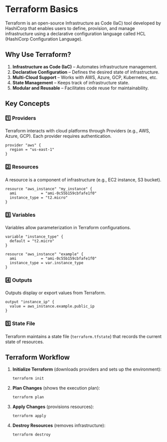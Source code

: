 # Terraform Basics

Terraform is an open-source Infrastructure as Code (IaC) tool developed by HashiCorp that enables users to define, provision, and manage infrastructure using a declarative configuration language called HCL (HashiCorp Configuration Language).

## Why Use Terraform?

1. **Infrastructure as Code (IaC)** – Automates infrastructure management.
2. **Declarative Configuration** – Defines the desired state of infrastructure.
3. **Multi-Cloud Support** – Works with AWS, Azure, GCP, Kubernetes, etc.
4. **State Management** – Keeps track of infrastructure state.
5. **Modular and Reusable** – Facilitates code reuse for maintainability.

## Key Concepts

### 1️⃣ Providers
Terraform interacts with cloud platforms through Providers (e.g., AWS, Azure, GCP). Each provider requires authentication.

```hcl
provider "aws" {
  region = "us-east-1"
}
```

### 2️⃣ Resources
A resource is a component of infrastructure (e.g., EC2 instance, S3 bucket).

```hcl
resource "aws_instance" "my_instance" {
  ami           = "ami-0c55b159cbfafe1f0"
  instance_type = "t2.micro"
}
```

### 3️⃣ Variables
Variables allow parameterization in Terraform configurations.

```hcl
variable "instance_type" {
  default = "t2.micro"
}

resource "aws_instance" "example" {
  ami           = "ami-0c55b159cbfafe1f0"
  instance_type = var.instance_type
}
```

### 4️⃣ Outputs
Outputs display or export values from Terraform.

```hcl
output "instance_ip" {
  value = aws_instance.example.public_ip
}
```

### 5️⃣ State File
Terraform maintains a state file (`terraform.tfstate`) that records the current state of resources.

## Terraform Workflow

1. **Initialize Terraform** (downloads providers and sets up the environment):
   ```sh
   terraform init
   ```

2. **Plan Changes** (shows the execution plan):
   ```sh
   terraform plan
   ```

3. **Apply Changes** (provisions resources):
   ```sh
   terraform apply
   ```

4. **Destroy Resources** (removes infrastructure):
   ```sh
   terraform destroy
   ```

